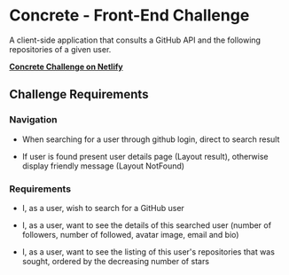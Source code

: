 # Concrete - Front-End Challenge

A client-side application that consults a GitHub API and the following repositories of a given user. 


**[Concrete Challenge on Netlify](https://tender-leavitt-7acae1.netlify.com/)**

## Challenge Requirements

### Navigation

- When searching for a user through github login, direct to search result

- If user is found present user details page (Layout result), otherwise display friendly message (Layout NotFound)

### Requirements

- I, as a user, wish to search for a GitHub user

- I, as a user, want to see the details of this searched user (number of followers, number of followed, avatar image, email and bio)

- I, as a user, want to see the listing of this user's repositories that was sought, ordered by the decreasing number of stars 

##
